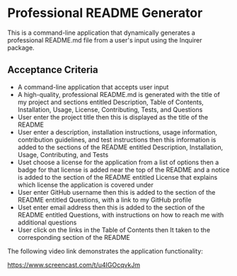 # Professional README Generator

This is a command-line application that dynamically generates a professional README.md file from a user's input using the Inquirer package.

## Acceptance Criteria

- A command-line application that accepts user input
- A high-quality, professional README.md is generated with the title of my project and sections entitled Description, Table of Contents, Installation, Usage, License, Contributing, Tests, and Questions
- User enter the project title then this is displayed as the title of the README
- User enter a description, installation instructions, usage information, contribution guidelines, and test instructions then this information is added to the sections of the README entitled Description, Installation, Usage, Contributing, and Tests
- Uset choose a license for the application from a list of options then a badge for that license is added near the top of the README and a notice is added to the section of the README entitled License that explains which license the application is covered under
- User enter GitHub username then this is added to the section of the README entitled Questions, with a link to my GitHub profile
- Uset enter email address then this is added to the section of the README entitled Questions, with instructions on how to reach me with additional questions
- User click on the links in the Table of Contents then It taken to the corresponding section of the README

The following video link demonstrates the application functionality:

https://www.screencast.com/t/u4IGOcqvkJm
